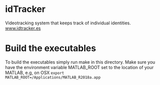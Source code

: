 # idTracker
Videotracking system that keeps track of individual identities. www.idtracker.es

# Build the executables
To build the executables simply run make in this directory. Make sure you have the environment variable MATLAB_ROOT 
set to the location of your MATLAB, e.g, on OSX
`
export MATLAB_ROOT=/Applications/MATLAB_R2018a.app
`
